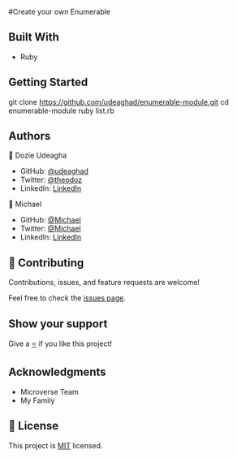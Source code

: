 #Create your own Enumerable


## Built With

- Ruby




## Getting Started
git clone https://github.com/udeaghad/enumerable-module.git
cd enumerable-module
ruby list.rb


## Authors

👤  Dozie Udeagha

- GitHub: [@udeaghad](https://github.com/udeaghad)
- Twitter: [@theodoz](https://twitter.com/theodoz)
- LinkedIn: [LinkedIn](https://www.linkedin.com/in/dozie-udeagha/)

👤  Michael 

- GitHub: [@Michael](https://github.com/MICHAELMUNAVU83)
- Twitter: [@Michael](https://twitter.com/MichaelTrance1)
- LinkedIn: [LinkedIn](https://www.linkedin.com/in/michael-munavu/)

## 🤝 Contributing

Contributions, issues, and feature requests are welcome!

Feel free to check the [issues page](https://github.com/michaelmunavu83/clinic-database/issues).

## Show your support

Give a [⭐️](https://github.com/michaelmunavu83/clinic-database/stargazers) if you like this project!

## Acknowledgments

- Microverse Team
- My Family

## 📝 License

This project is [MIT](./MIT.md) licensed.
